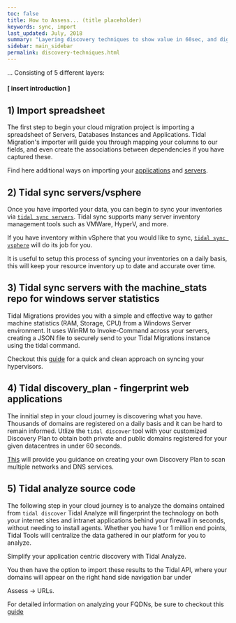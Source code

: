 ```yaml
---
toc: false
title: How to Assess... (title placeholder)
keywords: sync, import
last_updated: July, 2018
summary: "Layering discovery techniques to show value in 60sec, and dig deeper if/when needed"
sidebar: main_sidebar
permalink: discovery-techniques.html
---
```


... Consisting of 5 different layers: 

#### [ insert introduction ]

## 1) Import spreadsheet 

The first step to begin your cloud migration project is importing a spreadsheet of Servers,
Databases Instances and Applications. Tidal Migration's importer will guide you through mapping your columns to our fields, 
and even create the associations between dependencies if you have captured these.

Find here additional ways on importing your [applications](importapps.html) and [servers](import_servers.html).

## 2) Tidal sync servers/vsphere

Once you have imported your data, you can begin to sync your inventories via [`tidal sync servers`](syncservers.html).
Tidal sync supports many server inventory management tools such as VMWare, HyperV, and more.

If you have inventory within vSphere that you would like to sync, [`tidal sync vsphere`](#vsphere-sync) will do its job for you.

It is useful to setup this process of syncing your inventories on a daily basis, this will keep your resource inventory up to date and accurate over time.


## 3) Tidal sync servers with the machine_stats repo for windows server statistics

Tidal Migrations provides you with a simple and effective way to gather machine statistics (RAM, Storage, CPU) from a Windows Server environment.
It uses WinRM to Invoke-Command across your servers, creating a JSON file to securely send to your Tidal Migrations instance using the tidal command.

Checkout this [guide](sync_hyper-v.html) for a quick and clean approach on syncing your hypervisors.

## 4) Tidal discovery_plan - fingerprint web applications 

The innitial step in your cloud journey is discovering what you have.
Thousands of domains are registered on a daily basis 
and it can be hard to remain informed. Utlize the `tidal discover` tool 
with your customized Discovery Plan to obtain both private and public 
domains registered for your given datacentres in under 60 seconds.

[This](discover.html) will provide you guidance on creating your own Discovery Plan to scan multiple networks and DNS services.



## 5) Tidal analyze source code

The following step in your cloud journey is to analyze the domains ontained from `tidal discover`
Tidal Analyze will fingerprint the technology on both your internet sites and intranet applications behind your firewall in seconds, without needing to install agents. Whether you have 1 or 1 million end points, Tidal Tools will centralize the data gathered in our platform for you to analyze.

Simplify your application centric discovery with Tidal Analyze.

You then have the option to import these results to the Tidal API, where your domains will appear on the right hand side navigation bar under

Assess -> URLs.

For detailed information on analyzing your FQDNs, be sure to checkout this [guide](analyze.html)


